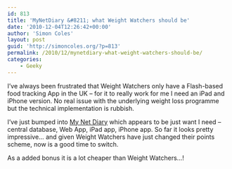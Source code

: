 ```yaml
---
id: 813
title: 'MyNetDiary &#8211; what Weight Watchers should be'
date: '2010-12-04T12:26:42+00:00'
author: 'Simon Coles'
layout: post
guid: 'http://simoncoles.org/?p=813'
permalink: /2010/12/mynetdiary-what-weight-watchers-should-be/
categories:
    - Geeky
---
```


I’ve always been frustrated that Weight Watchers only have a Flash-based food tracking App in the UK – for it to really work for me I need an iPad and iPhone version. No real issue with the underlying weight loss programme but the technical implementation is rubbish.

I’ve just bumped into [My Net Diary](http://mynetdiary.com/) which appears to be just want I need – central database, Web App, iPad app, iPhone app. So far it looks pretty impressive… and given Weight Watchers have just changed their points scheme, now is a good time to switch.

As a added bonus it is a lot cheaper than Weight Watchers…!